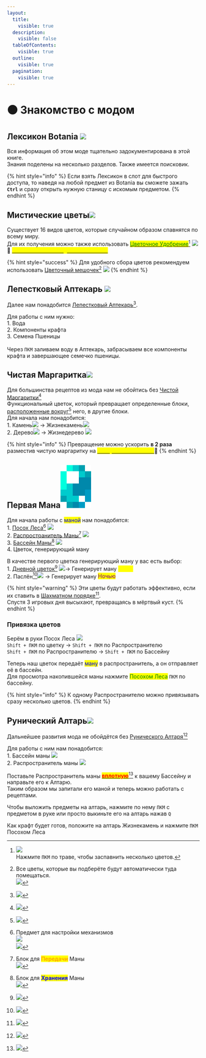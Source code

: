 ```yaml
---
layout:
  title:
    visible: true
  description:
    visible: false
  tableOfContents:
    visible: true
  outline:
    visible: true
  pagination:
    visible: true
---
```


# 🟠 Знакомство с модом

## Лексикон Botania ![](https://lh7-us.googleusercontent.com/aNFZqMOm4rDFuqNRkAOcn7GSdrZNYhprZUPALRG4TdBZPbJj5HBd5j0J8V4Hkoqj8ebnzvJAkqgxBC7dt9VFwIGesjasT2dB6pBRfCo6ChRj7udvqF6mfcD0drgD8V3Ac3p2bg5MfSJhnWBsw3RkUig)

Вся информация об этом моде тщательно задокументирована в этой книге. \
Знания поделены на несколько разделов. Также имеется поисковик.

{% hint style="info" %}
Если взять Лексикон в слот для быстрого доступа, то наведя на любой предмет из Botania вы сможете зажать **`Ctrl`** и сразу открыть нужную станицу с искомым предметом.
{% endhint %}

## Мистические цветы![](https://lh7-us.googleusercontent.com/4ksXAKZjBIRYAxaxI7aCq-4DXb6Fk8N4O1oGVZ-PyR6nfnsBzdm\_1HLo5Ct1l0h5sXaoXI2TUPCjqnvffEMhodBWIsmRGZamCr227TNSdxHctrDTz5IV2iOH36SNcd\_ZJoyE91WbLFKhto0wYjXgRWI)

Существует 16 видов цветов, которые случайном образом спавнятся по всему миру.\
Для их получения можно также использовать [<mark style="color:green;">Цветочное Удобрение</mark>](#user-content-fn-1)[^1] ![](https://lh7-us.googleusercontent.com/64mD7fph1iX4OHKv8M5luUoTCkyalBBCi4jhl0fl5WY6L9uMexnBmN-9YARmD0foMNpzAsJHB-tF00-0IjaxY3cbAluiRAWs943w83zMkkGpdXutpNbNHqaNGmYI7KKY-Yx-6BzWX-SQBr7CgqYepPE) \
:pushpin: [<mark style="color:yellow;">**`Способ бесконечной добычи лепестков`**</mark>](../interesno-znat/botania.md#beskonechnaya-dobycha-lepestkov)&#x20;

{% hint style="success" %}
Для удобного сбора цветов рекомендуем использовать [Цветочный мешочек](#user-content-fn-2)[^2] ![](https://lh7-us.googleusercontent.com/WzXcBPabx-94D6X475gQnFcBOGepyI8qK6UboqZ\_jqiGd6mSVwKGogDJN8WbNyiismxo7YevhiAXG6XqrHExVRRIGkl\_UtzX2Te5JFwBq\_C-ATv\_LFpgHH8ypkh7mynQO8Ib34RgYvEM8T2zKmfVhcM)
{% endhint %}

## Лепестковый Аптекарь ![](https://lh7-us.googleusercontent.com/F2TZR1T3j\_iAtHo0yPYsxN0y-2C24Wo6OVFV52EVVh1\_XNle7oD3M4rCmhTB1Gpb759S\_MkTVxuisTNMnI9a5FZLepFSc6iqp1USJpfpGsPXjrQ0TlOqBJYRAwDX6bjnzZNSDIcCOysRlPOCe9rFdpI)

Далее нам понадобится [Лепестковый Аптекарь](#user-content-fn-3)[^3].

Для работы с ним нужно:\
1\. Вода <img src="https://lh7-us.googleusercontent.com/V-kd1sLKx5zCKY9eGEJx0esDaK8Rxmp6loaj9OUqoMb1ODqEPvtEsVVJixJIGfuGRj_-rPy6TOOxr4gspt6iHBS1_qk8bNwc6OZF4MJiUR4HJ3Jhj8FUG3u8yDVWXIlQa2UBhHabKqSvPeftxw87AjY" alt="" data-size="line">\
2\. Компоненты крафта<img src="https://lh7-us.googleusercontent.com/W9CBpf6hw06PKpEsL-I1xYae5Jbcwtylc8sKEndYqBMD4EJQ5FXncCIUzeK1j7N9yjLsM0YhQYLeVPxXAOoaUC1LqwU7oERsvrdCRY_8sXn7CsTD5GeF3MTg20GhYnzj2aednS_wuOJCN4yWq-9ZOpY" alt="" data-size="line">\
3\. Семена Пшеницы<img src="https://lh7-us.googleusercontent.com/qadqVMz81JENE-IS7-Oz37WADZmut2bTigArex4e4mUYLNhSxq9B3YnFCJOgIat_iheq_iTzUZdlmYrgZEbkJllwrcCG-esinC4BPwSFLzt5aaYRAyTrLGQFP2qThWRC-KIVxaFFCEUgJRWtL_rFXHQ" alt="" data-size="line">\
\
Через `ПКМ` заливаем воду в Аптекарь, забрасываем все компоненты крафта и завершающее семечко пшеницы.

## Чистая Маргаритка![](https://lh7-us.googleusercontent.com/BjvUmopyP5urxFEvZXPORPUfkRdy-08uPnKB3bia\_4NgrhlX2EGTpNnaaDe2JfNCZ8fxgZIgZ-fuwgq2hn9M7HvfkyH8v024rTJWayQQHDO\_2sDZeGHfqgRm9w5Xdd1kMLwyId4GPPSab-9VRR5Rjco)

Для большинства рецептов из мода нам не обойтись без [Чистой Маргаритки](#user-content-fn-4)[^4]\
Функциональный цветок, который превращает определенные блоки, [расположенные вокруг](#user-content-fn-5)[^5] него, в другие блоки.\
Для начала нам понадобится:\
1\. Камень![](https://lh7-us.googleusercontent.com/cp4OXYWrnjStaC\_suV3Aje8fsT6g\_7hr7pPFKqkDV50ygnUdKgnCs6OzdRr4mHi23lUXBrsPjqaIpUQa86Fsb7pRtUbIya7v87Dvz3GWcjr8Qss09KKLLu68XJ6VX4xKMc0vlQn7rOLMkd5tjSuvsnY) -> Жизнекамень![](https://lh7-us.googleusercontent.com/5fX\_RAVyWF3cTznffvH1OSVdbj2i3DEiZJJWerJmIqCzGPz2kP9YT7HekEevUMybzawPR0ETNrk4T1JaN47KqphE\_XpmDv2yE92AUVCsv8z30ifrREbA1Rv5ckoXczwnnskEyye7\_i3lC-Yirck\_am4) \
2\. Дерево![](https://lh7-us.googleusercontent.com/nsddm49dLJK0pxBVzPsx8X0wEJZe8yb4oXLQXZDQbjR7A3QqDiQuQerx-dDAsTC6EnBiOJDAXIfcsam9fs8h8iIGfQS\_t5JxTQ7tzLuEc4B3lImTQ56JFe2tSsySt9iNS3xsJbfkl-hz3\_8J0urw-CE) -> Жизнедерево ![](https://lh7-us.googleusercontent.com/uFRSv03r2J\_FgxH3FNzH0l9puFE2o10zq9GgkjBoL7c3JnCLavNrHBMdWpkhRVzr7jM3snp4P8EfL9rJZaThWTtVotblK7bonWH4atsp\_tDSDq3bz3yIVlm2kwZ5FWjdkezp2qYXTJ1EbE44n82fjac)

{% hint style="info" %}
Превращение можно ускорить **в 2 раза** разместив чистую маргаритку на [<mark style="color:yellow;">**Зачарованной Почве**</mark>](../interesno-znat/botania.md#zacharovannaya-pochva):pushpin:
{% endhint %}

## Первая Мана<img src="../.gitbook/assets/Mana.png" alt="" data-size="line">

Для начала работы с <mark style="color:blue;">маной</mark> нам понадобятся:\
1\. [Посох Леса](#user-content-fn-6)[^6] ![](https://lh7-us.googleusercontent.com/b0iKpJX6UbKjJWLMWH\_zK6PfqH2hSqDx\_w1-u7ZD5hCS4\_BsNOn0pRi-DC94CStivpNSD-T8tuJF1Rni3K5DGRP0defEZQETCwi8H\_okq9zR6zcy-LfYWI0NOrk8nMwMStkJbnwFaSraolvE2rB4nJ0)\
2\. [Распространитель Маны](#user-content-fn-7)[^7] ![](https://lh7-us.googleusercontent.com/ClYTrzwAWUvYi8kUVGWqW8MNTopzSknlq3SP5wBt62DNhdO\_E1CgyNDQvqGRG5WegfPMT11HIzxMKiIkLGz\_tFX1FbvZxFm\_\_\_um6rxOjcY8YNmCmcdEutVXdc59kw86ABV0cmFZxM5yK5fSaKpMyIo)\
3\. [Бассейн Маны](#user-content-fn-8)[^8] ![](https://lh7-us.googleusercontent.com/4HCY3\_K9Jja\_E41qXWqH3\_Y8uMblriV0FTUGD6YWwZ53x16Purdi\_-twe7\_n5ajxSwrGi8NKIC6p9tV748JYlZ18O49A52i8SWARWpxcDJ4yk28GqOqAHx62ww6EpmXc4IK2a-DHFbei\_JsZ\_v4ylAM)\
4\. Цветок, генерирующий ману

В качестве первого цветка генерирующий ману у вас есть выбор:\
1\. [Дневной цветок](#user-content-fn-9)[^9] ![](https://lh7-us.googleusercontent.com/ucABqCR92G67u1ZVnj8eGifcX4OBlFzr1KeqWF1C2-Cu5vfz9f1eAWiLYiv\_HnpOeXt8W0HIdgdwZcMa-bSw1T4t4Fq2rr51eeYhcUbYKjNkzPS2WoyAELo6cur\_UK\_TBIjKD0eP7tSs-3aQlJelRjY)-> Генерирует ману <mark style="color:yellow;">Днём</mark>\
2\. Паслён[^10]![](https://ftbwiki.org/images/b/be/Grid\_Nightshade.png) -> Генерирует ману <mark style="color:purple;">Ночью</mark>&#x20;

{% hint style="warning" %}
Эти цветы будут работать эффективно, если их ставить в [Шахматном порядке](#user-content-fn-11)[^11].\
Спустя 3 игровых дня высыхают, превращаясь в мёртвый куст.
{% endhint %}

### Привязка цветов

Берём в руки Посох Леса ![](https://lh7-us.googleusercontent.com/b0iKpJX6UbKjJWLMWH\_zK6PfqH2hSqDx\_w1-u7ZD5hCS4\_BsNOn0pRi-DC94CStivpNSD-T8tuJF1Rni3K5DGRP0defEZQETCwi8H\_okq9zR6zcy-LfYWI0NOrk8nMwMStkJbnwFaSraolvE2rB4nJ0)\
`Shift + ПКМ` по цветку -> `Shift + ПКМ` по Распространителю\
`Shift + ПКМ` по Распространителю -> `Shift + ПКМ` по Бассейну

Теперь наш цветок передаёт <mark style="color:blue;">ману</mark> в распространитель, а он отправляет её в бассейн.\
Для просмотра накопившейся маны нажмите <mark style="color:green;">Посохом Леса</mark> `ПКМ` по бассейну.

{% hint style="info" %}
К одному Распространителю можно привязывать сразу несколько цветов.
{% endhint %}

## Рунический Алтарь![](https://lh7-us.googleusercontent.com/KYaA8MevQYXAwFNLXfiDPSpokUXM596qEGs5a8gSGX3ApH9WzDgzqrHlj42yK49cea-mbzOfA4BsUxMx0petINbdrztW-HPX5-DSjoGN2W75MsHlrn4znk0nheeL7iPq9LY\_mMpRaR5YeIkrIK71L7k)

Дальнейшее развития мода не обойдётся без [Рунического Алтаря](#user-content-fn-12)[^12]

Для работы с ним нам понадобится:\
1\. Бассейн маны ![](https://lh7-us.googleusercontent.com/4HCY3\_K9Jja\_E41qXWqH3\_Y8uMblriV0FTUGD6YWwZ53x16Purdi\_-twe7\_n5ajxSwrGi8NKIC6p9tV748JYlZ18O49A52i8SWARWpxcDJ4yk28GqOqAHx62ww6EpmXc4IK2a-DHFbei\_JsZ\_v4ylAM)\
2\. Распространитель маны ![](https://lh7-us.googleusercontent.com/ClYTrzwAWUvYi8kUVGWqW8MNTopzSknlq3SP5wBt62DNhdO\_E1CgyNDQvqGRG5WegfPMT11HIzxMKiIkLGz\_tFX1FbvZxFm\_\_\_um6rxOjcY8YNmCmcdEutVXdc59kw86ABV0cmFZxM5yK5fSaKpMyIo)

Поставьте Распространитель маны [<mark style="color:red;">**вплотную**</mark>](#user-content-fn-13)[^13] к вашему Бассейну и направьте его к Алтарю.\
Таким образом мы запитали его маной и теперь можно работать с рецептами.

Чтобы выложить предметы на алтарь, нажмите по нему `ПКМ` с предметом в руке или просто выкиньте его на алтарь нажав `Q`&#x20;

Как крафт будет готов, положите на алтарь Жизнекамень и нажмите `ПКМ` Посохом Леса

[^1]: ![](https://lh7-us.googleusercontent.com/qWudtmNVr5AST5vM6TFUf02\_4DPYyAOXvZGLJlVjFOvlU9gAINKCFyCqSMLMCcBYcY8Mka5Ohkb\_RzZqlF7WIKi5DX8tDe5Ah6pyzGG07QmB\_CsMpFz2Uo1yu1kR9OORPEDPFOeDBXOQNBqG-yLGW90)\
    Нажмите `ПКМ` по траве, чтобы заспавнить несколько цветов.

[^2]: Все цветы, которые вы подберёте будут автоматически туда помещаться.\
    ![](https://lh7-us.googleusercontent.com/KdE6suckbahzCNHNXc4IdNF6d8I4--ZYroPbLnoGI7uNRo2AEq1SJ9epn9eB5hi6rRDs7uSYmC0M8iUibtmmLsdo4M4wfZBe7P3LiRp-0Nrl-MhVz3qU2R0vMmNezKoDkDp9SvjxYhi6gi8M0j0kIYY)

[^3]: ![](https://lh7-us.googleusercontent.com/N-b3ZF0FS-0Q6IatZIDm6Vhjv9lrReSAFGYEACLIPMkPYdIjFuMIrjLkPQ6e0LmlSKLag7y7ZE2\_z-Ft47STl-qM33nQdk1M0kPOkOtu26PXs2MkPnG1hh05Fwk14CsAf1JB8VQ4hGcDNCuauWa8t7Y)

[^4]: ![](https://lh7-us.googleusercontent.com/KHdiY9Ot4TTil6E-aR34QA27xlEeuOz5OsoOQ9VWzxQIEy5yJ5mlaaOGFZt4n3MgxyyE13BLtJ7RqznK75WirNHnnCFYpJOvJOTovvxdUSevRmTZsoCo7SlExrNqjD7iXfBGSL4zNO3ZUS284Biifio)

[^5]: ![](https://lh7-us.googleusercontent.com/ugkgoXJXU7fdNBjsvtX2mLdI3vFpx9plXgea6uh6aH6fQSm1LTw51futd7Ldqm6pjsAt7U4VHa0FFMNJeK2gIb8NXVPR1TQlFWu1FGnvkzd7kJpIp3HbYF63GAeyZHfuNsUvCyO3ctYYWMvzaLdYLVk)

[^6]: Предмет для настройки механизмов \
    ![](https://lh7-us.googleusercontent.com/ecs\_SSi29\_V3kN7n-jV15qZ7-KnxYWkIPlfaF8jneZ\_H4tVCEeL3xA7BzliwbiuN5-Vxls04QQH-v74Y4Ppp\_beUFiAwer0Qj6FS\_ouWhQXGk0rzt911gb1ARzzhjRJlmHmJXyjfu9t8JwZE8EFDQdQ)\
    ![](https://lh7-us.googleusercontent.com/IsfJnMHfDrjFiPidEXbj3MQ2r9zzqCMQKn0pFYSg3k1EL7Iq\_MTZnvJKTA8xMc\_rEfU1FOZPmDN0xuZMwFU1bvC3S1AGC3UrAc9VsulIxcCPsP7KRKyOXcHKyTUFrX-URKeA6Dqwf6agW49lN07FKsQ)

[^7]: Блок для <mark style="color:orange;">**Передачи**</mark> Маны\
    ![](https://lh7-us.googleusercontent.com/7nOJ7TJpAjyBaQZHr8JslSBXaut62JX-bLiWrnJo1X4d\_9wP8O32xMsKWo4ROXOhp9K1mDBwlbY-9WCMJSKQ1OFcqQbNLzuv57F0NSqpMreyN7H3DyOrY3ikaD7uX0raICINsniKIxEqtiMM\_fzhmxk)

[^8]: Блок для <mark style="color:blue;">**Хранения**</mark> Маны\
    ![](https://lh7-us.googleusercontent.com/Hsd4H4dwDHngDJVkCM6nLCHf52DWT9ZxtxZnBacjTdLmMWVJkvQD-VQg7WuebomP9GmJUH1jGkh1RduKyZBQaeVt8fjrXm-uufvCdTn4kLyR0otkScg\_Ymw3evs4lsyamPh3kV1R6WjN6XKrrtI3nCc)

[^9]: ![](https://lh7-us.googleusercontent.com/UoeXb8OzfrKlB41Jbc189FQOXw-OlHNwoURnjQwxrFwTf6-JhEnYCa88b0SxU1qPzKK2rn\_qyUWNJEi2vVS9SbFCKrZbptf-mAYn8JNcHnrrruljCbdJpVlImiQpQZzWh3zdXdojFZ7cNiCfu0eS0Xc)

[^10]: ![](https://lh7-us.googleusercontent.com/XinxjrHCFs\_VlPH5dA77Oi5yR7GJWiy-BFeDN5TPMNXvv7avzXyHehiRue03uB-\_cOR\_zeVXkwj4mQ3rtc6n72nZz8UBb2EakUnLTW4q6rZqP6kU5jf7jNbza418-9\_2I6g\_R9debdTfk3VEfdfzBvk)

[^11]: ![](https://lh7-us.googleusercontent.com/yvDcUwt7jMUl3zoaXCHKJiBBBuAJowmr5ByrsGJbudxuA6Z0mEe-ztMWW3RL-uJrG\_wN2qGDCUNWmyl5OeYiGGE7F69\_5SrczWLqR\_PWG7WlmqDZDPuW1r73iE5\_I2k2q0\_OAgxPpn2XILYXioOCv44)

[^12]: ![](https://lh7-us.googleusercontent.com/IQFqYjseikeiu76toIgMiHL-afuBtefD70jKtuDKQwz\_dFz5vPVWe4-972vMcOyEJMYoRQDFoAbHWB8-U4N4Cr1Fp-7nawGu-GAnBwoPHMf-gL4DxKscrI7lXKMdDHs4CYFTmtdQaCGognoZ2m0hq0s)

[^13]: ![](https://lh7-us.googleusercontent.com/vb-WIZhF4Vu5J8tTWZcgdf1fbRqQynPMHzhL6RYMdL4YTyGfGITv0LQxe\_VB3byqN7Phoma3RE6Q8tZvimS6bXoNec6mzM3J0F42\_EkaqTGLL3i9GqUSyA1kWxJTBI3MHBJ3vSrO5k-TziNEToWpKZk)
